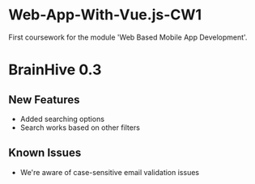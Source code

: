 # Web-App-With-Vue.js-CW1
First coursework for the module 'Web Based Mobile App Development'.

# BrainHive 0.3

## New Features
- Added searching options
- Search works based on other filters 
 
## Known Issues
- We're aware of case-sensitive email validation issues



